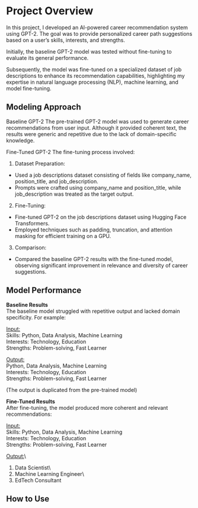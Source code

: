 # __Project Overview__

In this project, I developed an AI-powered career recommendation system using GPT-2. The goal was to provide personalized career path suggestions based on a user’s skills, interests, and strengths. 

Initially, the baseline GPT-2 model was tested without fine-tuning to evaluate its general performance. 

Subsequently, the model was fine-tuned on a specialized dataset of job descriptions to enhance its recommendation capabilities, highlighting my expertise in natural language processing (NLP), machine learning, and model fine-tuning.

## __Modeling Approach__

Baseline GPT-2
The pre-trained GPT-2 model was used to generate career recommendations from user input. Although it provided coherent text, the results were generic and repetitive due to the lack of domain-specific knowledge.

Fine-Tuned GPT-2
The fine-tuning process involved:

  1. Dataset Preparation:
   - Used a job descriptions dataset consisting of fields like company_name, position_title, and job_description.
   - Prompts were crafted using company_name and position_title, while job_description was treated as the target output.
    
  2. Fine-Tuning:
   - Fine-tuned GPT-2 on the job descriptions dataset using Hugging Face Transformers.
   - Employed techniques such as padding, truncation, and attention masking for efficient training on a GPU.
    
3. Comparison:
  - Compared the baseline GPT-2 results with the fine-tuned model, observing significant improvement in relevance and diversity of career suggestions.


## __Model Performance__

__Baseline Results__\
The baseline model struggled with repetitive output and lacked domain specificity. For example:

<ins>Input:</ins>\
  Skills: Python, Data Analysis, Machine Learning\
  Interests: Technology, Education\
  Strengths: Problem-solving, Fast Learner


<ins>Output:</ins>\
  Python, Data Analysis, Machine Learning\
  Interests: Technology, Education\
  Strengths: Problem-solving, Fast Learner

(The output is duplicated from the pre-trained model)


__Fine-Tuned Results__\
After fine-tuning, the model produced more coherent and relevant recommendations:

<ins>Input:</ins>\
  Skills: Python, Data Analysis, Machine Learning\
  Interests: Technology, Education\
  Strengths: Problem-solving, Fast Learner

<ins>Output:</ins>\
1. Data Scientist\
2. Machine Learning Engineer\
3. EdTech Consultant


## __How to Use__
